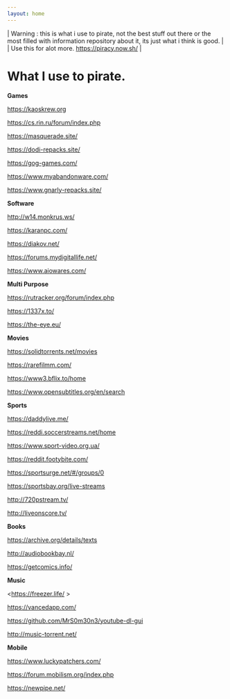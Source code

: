```yaml
---
layout: home
---
```





| Warning : this is what i use to pirate, not the best stuff out there or the most filled with information repository about it, its just what i think is good. |
| Use this for alot more. <https://piracy.now.sh/> |

# What I use to pirate.

**Games**

<https://kaoskrew.org>

<https://cs.rin.ru/forum/index.php>

<https://masquerade.site/>

<https://dodi-repacks.site/>

<https://gog-games.com/>

<https://www.myabandonware.com/>

<https://www.gnarly-repacks.site/>

**Software**

<http://w14.monkrus.ws/>

<https://karanpc.com/>

<https://diakov.net/>

<https://forums.mydigitallife.net/>

<https://www.aiowares.com/>


**Multi Purpose**

<https://rutracker.org/forum/index.php>

<https://1337x.to/>

<https://the-eye.eu/>


**Movies**

<https://solidtorrents.net/movies>


<https://rarefilmm.com/>


<https://www3.bflix.to/home>


<https://www.opensubtitles.org/en/search>


**Sports**

<https://daddylive.me/>


<https://reddi.soccerstreams.net/home>


<https://www.sport-video.org.ua/>


<https://reddit.footybite.com/>


<https://sportsurge.net/#/groups/0>


<https://sportsbay.org/live-streams>


<http://720pstream.tv/>


<http://liveonscore.tv/>


**Books**

<https://archive.org/details/texts>


<http://audiobookbay.nl/>


<https://getcomics.info/>


**Music**

<https://freezer.life/ >


<https://vancedapp.com/>


<https://github.com/MrS0m30n3/youtube-dl-gui>


<http://music-torrent.net/>

**Mobile**

<https://www.luckypatchers.com/>


<https://forum.mobilism.org/index.php>


<https://newpipe.net/>


